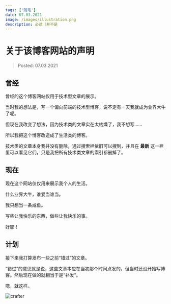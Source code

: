 ```yaml
---
tags: ['随笔']
date: 07.03.2021
image: /images/illustration.png
description: 必读（并不是
---
```


# 关于该博客网站的声明

> Posted: 07.03.2021

<Tag />

## 曾经

曾经的这个博客网站仅用于技术型文章的展示。

当时我的想法是，写一个偏向前端的技术型博客，说不定有一天我就成为业界大牛了呢。

但现在我改变了想法，因为技术类的文章实在太枯燥了，我不想写……

所以我把这个博客改造成了生活类的博客。

技术类的文章本身我并没有删除，通过搜索栏依旧可以搜到，并且在 <span v-p>**最新**</span> 这一栏里可以看见它们，只是我把所有技术类文章的索引都删掉了。

## 现在

现在这个网站仅仅用来展示我个人的生活。

什么业界大牛，谁爱当谁当。

我只想当一条咸鱼。

写些让我快乐的东西，做些让我快乐的事。

好耶！

## 计划

接下来我打算发布一些之前“错过”的文章。

“错过”的意思就是说，这些文章本应在当初那个时间点发的，但当时还没开始写博客。然后现在做的就相当于是“补发”。

嗯，就这样。

![crafter](/images/crafter.png)

<Disqus />